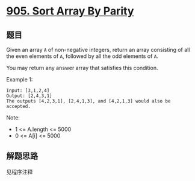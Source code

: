 # [905. Sort Array By Parity](https://leetcode-cn.com/problems/sort-array-by-parity/)

## 题目

Given an array `A` of non-negative integers, return an array consisting of all the even elements of `A`, followed by all the odd elements of `A`.

You may return any answer array that satisfies this condition.

Example 1:

```text
Input: [3,1,2,4]
Output: [2,4,3,1]
The outputs [4,2,3,1], [2,4,1,3], and [4,2,1,3] would also be accepted.
```

Note:

- 1 <= A.length <= 5000
- 0 <= A[i] <= 5000

## 解题思路

见程序注释
